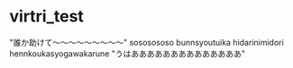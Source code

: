 # virtri_test
"誰か助けて～～～～～～～～～"
sososososo
bunnsyoutuika
hidarinimidori
hennkoukasyogawakarune
"うはああああああああああああああ"
